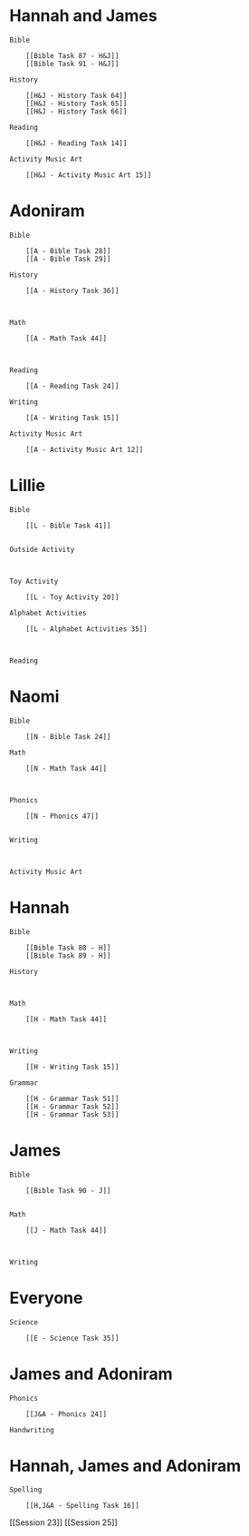 # Hannah and James

	Bible

		[[Bible Task 87 - H&J]]
		[[Bible Task 91 - H&J]]

	History

		[[H&J - History Task 64]]
		[[H&J - History Task 65]]
		[[H&J - History Task 66]]

	Reading

		[[H&J - Reading Task 14]]

	Activity Music Art

		[[H&J - Activity Music Art 15]]
# Adoniram

	Bible

		[[A - Bible Task 28]]
		[[A - Bible Task 29]]

	History

		[[A - History Task 36]]
		
		

	Math

		[[A - Math Task 44]]
		
		

	Reading

		[[A - Reading Task 24]]

	Writing

		[[A - Writing Task 15]]

	Activity Music Art

		[[A - Activity Music Art 12]]

# Lillie

	Bible

		[[L - Bible Task 41]]
		

	Outside Activity

		

	Toy Activity

		[[L - Toy Activity 20]]

	Alphabet Activities

		[[L - Alphabet Activities 35]]
		
		

	Reading

		

# Naomi

	Bible

		[[N - Bible Task 24]]

	Math

		[[N - Math Task 44]]
		
		

	Phonics

		[[N - Phonics 47]]
		

	Writing

		

	Activity Music Art

		

# Hannah

	Bible

		[[Bible Task 88 - H]]
		[[Bible Task 89 - H]]

	History

		

	Math

		[[H - Math Task 44]]
		
		

	Writing

		[[H - Writing Task 15]]

	Grammar

		[[H - Grammar Task 51]]
		[[H - Grammar Task 52]]
		[[H - Grammar Task 53]]
# James

	Bible

		[[Bible Task 90 - J]]
		

	Math

		[[J - Math Task 44]]
		
		

	Writing

		

# Everyone

	Science

		[[E - Science Task 35]]
		
# James and Adoniram

	Phonics

		[[J&A - Phonics 24]]

	Handwriting

		
# Hannah, James and Adoniram

	Spelling

		[[H,J&A - Spelling Task 16]]

[[Session 23]]
[[Session 25]]
